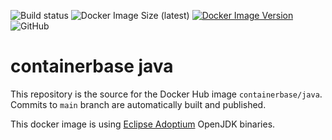 ![Build status](https://github.com/containerbase/java/workflows/build/badge.svg)
![Docker Image Size (latest)](https://badgen.net/docker/size/containerbase/java/latest)
[![Docker Image Version](https://badgen.net/docker/metadata/version/containerbase/java/latest)](https://hub.docker.com/r/containerbase/java)
![GitHub](https://img.shields.io/github/license/containerbase/java)

# containerbase java

This repository is the source for the Docker Hub image `containerbase/java`.
Commits to `main` branch are automatically built and published.

This docker image is using [Eclipse Adoptium](https://adoptium.net/) OpenJDK binaries.
